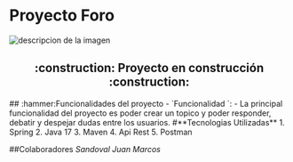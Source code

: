<h1 align-self="center"> Proyecto Foro </h1>

![descripcion de la imagen](https://github.com/RodrigoEzequiel/Proyecto-Foro/assets/140763326/6a05946c-d07f-4206-b735-e85291fdbd90)
<h2 align="center">
:construction: Proyecto en construcción :construction:
</h2>
## :hammer:Funcionalidades del proyecto
- `Funcionalidad `: - La principal funcionalidad del proyecto es poder crear un topico y poder responder, debatir y despejar dudas entre los usuarios.
#**Tecnologias Utilizadas**
1. Spring
2. Java 17
3. Maven
4. Api Rest
5. Postman

##Colaboradores
*Sandoval Juan Marcos*

